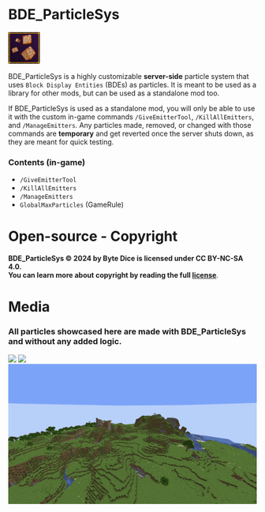 # BDE_ParticleSys
![](/src/main/resources/assets/bde_particles/icon.png)

BDE_ParticleSys is a highly customizable **server-side** particle system that uses `Block Display Entities` (BDEs) as particles. It is meant to be used as a library for other mods, but can be used as a standalone mod too.

If BDE_ParticleSys is used as a standalone mod, you will only be able to use it with the custom in-game commands `/GiveEmitterTool`, `/KillAllEmitters`, and `/ManageEmitters`. Any particles made, removed, or changed with those commands are **temporary** and get reverted once the server shuts down, as they are meant for quick testing.

### Contents (in-game)
* `/GiveEmitterTool`
* `/KillAllEmitters`
* `/ManageEmitters`
* `GlobalMaxParticles` (GameRule)

# Open-source - Copyright

**BDE_ParticleSys © 2024 by Byte Dice is licensed under CC BY-NC-SA 4.0.**\
**You can learn more about copyright by reading the full [license](/LICENSE.txt)**.

# Media
### All particles showcased here are made with BDE_ParticleSys and without any added logic.
![](/readme_assets/DEFAULT_gif.gif)
![](/readme_assets/IMPLOSION_gif.gif)
![](/readme_assets/RING_EXPLOSION_gif.gif)